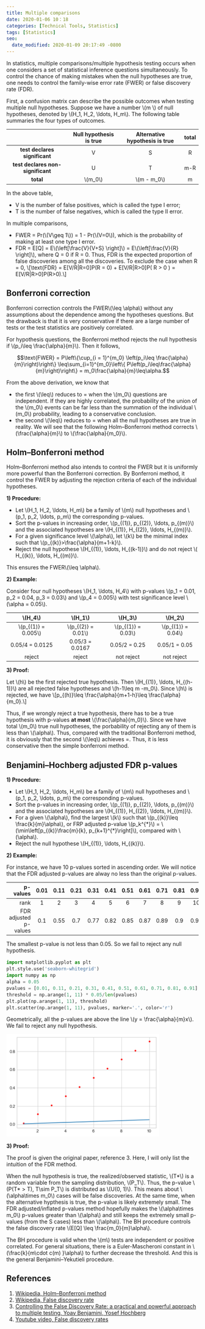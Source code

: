 ```yaml
---
title: Multiple comparisons
date: 2020-01-06 10：18
categories: [Technical Tools, Statistics]
tags: [Statistics]
seo:
  date_modified: 2020-01-09 20:17:49 -0800
---
```


In statistics, multiple comparisons/multiple hypothesis testing occurs when one considers a set of statistical inference questions simultaneously. To control the chance of making mistakes when the null hypotheses are true, one needs to control the family-wise error rate (FWER) or false discovery rate (FDR).

First, a confusion matrix can describe the possible outcomes when testing multiple null hypotheses. Suppose we have a number \\(m \\) of null hypotheses, denoted by \\(H_1, H_2, \ldots, H_m\\). The following table summaries the four types of outcomes.

|                              |Null hypothesis is true | Alternative hypothesis is true | total       |
|:----------------------------:|:----------------------:|:------------------------------:|:-----:|
|**test declares significant** |      V                 |              S                 | R     |
|**test declares non-significant**|      U                 |              T                 | m-R   |
|       **total**              |       \\(m_0\\)        |               \\(m - m_0\\)    | m     |

In the above table, 
- V is the number of false positives, which is called the type I error;
- T is the number of false negatives, which is called the type II error.


In multiple comparisons, 
- FWER = Pr(\\(V\geq 1\\)) = 1 -  Pr(\\(V=0\\)), which is the probability of making at least one type I error.
- FDR = E[Q] = E\\(\left[\frac{V}{V+S} \right]\\) = E\\(\left[\frac{V}{R} \right]\\), where Q = 0 if R = 0. Thus, FDR is the expected proportion of false discoveries among all the discoveries. To exclude the case when R = 0, 
\\[\text{FDR} = E[V/R|R=0]P(R = 0) + E[V/R|R>0]P( R > 0 ) = E[V/R|R>0]P(R>0).\\]

## Bonferroni correction

Bonferroni correction controls the FWER\\(\leq \alpha\\) without any assumptions about the dependence among the hypotheses questions. But the drawback is that it is very conservative if there are a large number of tests or the test statistics are positively correlated.

For hypothesis questions, the Bonferroni method rejects the null hypothesis if \\(p_i\leq \frac{\alpha}{m}\\). Then it follows,

$$\text{FWER} = P\left\{\cup_{i = 1}^{m_0} \left(p_i\leq \frac{\alpha}{m}\right)\right\} \leq\sum_{i=1}^{m_0}\left\{ P\left(p_i\leq\frac{\alpha}{m}\right)\right\} = m_0\frac{\alpha}{m}\leq\alpha.$$

From the above derivation, we know that
- the first \\(\leq\\) reduces to = when the \\(m_0\\) questions are independent. If they are highly correlated, the probability of the union of the \\(m_0\\) events can be far less than the summation of the individual \\(m_0\\) probability, leading to a conservative conclusion.
- the second \\(\leq\\) reduces to =  when all the null hypotheses are true in reality. We will see that the following Holm–Bonferroni method corrects \\(\frac{\alpha}{m}\\) to \\(\frac{\alpha}{m_0}\\).

## Holm–Bonferroni method

Holm–Bonferroni method also intends to control the FWER but it is uniformly more powerful than the Bonferroni correction. By Bonferroni method, it control the FWER by adjusting the rejection criteria of each of the individual hypotheses.

**1) Procedure:**
- Let \\(H_1, H_2, \ldots, H_m\\) be a family of \\(m\\) null hypotheses and \\(p_1, p_2, \ldots, p_m\\) the corresponding p-values.
- Sort the p-values in increasing order, \\(p_{(1)}, p_{(2)}, \ldots, p_{(m)}\\) and the associated hypotheses are \\(H_{(1)}, H_{(2)}, \ldots, H_{(m)}\\).
- For a given significance level \\(\alpha\\), let \\(k\\) be the minimal index such that \\(p_{(k)}>\frac{\alpha}{m+1-k}\\).
- Reject the null hypothese \\(H_{(1)}, \ldots, H_{(k-1)}\\) and do not reject \\( H_{(k)}, \ldots, H_{(m)}\\).

This ensures the FWER\\(\leq \alpha\\).

**2) Example:**

Consider four null hypotheses \\(H_1, \ldots, H_4\\) with p-values \\(p_1 = 0.01, p_2 = 0.04, p_3 = 0.03\\) and \\(p_4 = 0.005\\) with test significance level \\(\alpha = 0.05\\). 

|       \\(H_4\\)       |            \\(H_1\\)  |           \\(H_3\\) |        \\(H_2\\)   |
|:---------------------:|:---------------------:|:--------------------:|:------------------:|
| \\(p_{(1)} = 0.005\\) | \\(p_{(2)} = 0.01\\)  | \\(p_{(1)} = 0.03\\)|\\(p_{(1)} = 0.04\\)|
|       0.05/4 = 0.0125 |       0.05/3 = 0.0167 |       0.05/2 = 0.25 | 0.05/1 = 0.05      |
|       reject          |                reject |          not reject |          not reject|

**3) Proof:**

Let \\(h\\) be the first rejected true hypothesis. Then \\(H_{(1)}, \ldots, H_{(h-1)}\\) are all rejected false hypotheses and \\(h-1\leq m -m_0\\). Since \\(h\\) is rejected, we have 
\\[p_{(h)}\leq \frac{\alpha}{m+1-h}\leq \frac{\alpha}{m_0}.\\]

Thus, if we wrongly reject a true hypothesis, there has to be a true hypothesis with p-values **at most**
\\(\frac{\alpha}{m_0}\\). Since we have total \\(m_0\\) true null hypotheses, the porbability of rejecting any of them is less than \\(\alpha\\). Thus, compared with the traditional Bonferroni method, it is obviously that the second \\(\leq\\) achieves =. Thus, it is less conservative then the simple bonferroni method.


## Benjamini–Hochberg adjusted FDR p-values

**1) Procedure:**
- Let \\(H_1, H_2, \ldots, H_m\\) be a family of \\(m\\) null hypotheses and \\(p_1, p_2, \ldots, p_m\\) the corresponding p-values.
- Sort the p-values in increasing order, \\(p_{(1)}, p_{(2)}, \ldots, p_{(m)}\\) and the associated hypotheses are \\(H_{(1)}, H_{(2)}, \ldots, H_{(m)}\\).
- For a given \\(\alpha\\), find the largest \\(k\\) such that \\(p_{(k)}\leq \frac{k}{m}\alpha\\), or FRP adjusted p-value \\(p_k^{\*}\\) = \\(\min\left[p_{(k)}\frac{m}{k}, p_{k+1}^{\*}\right]\\), compared with \\(\alpha\\).
- Reject the null hypothese \\(H_{(1)}, \ldots, H_{(k)}\\).

**2) Example:**

For instance, we have 10 p-values sorted in ascending order. We will notice that the FDR adjusted p-values are alway no less than the original p-values.

p-values             |0.01 | 0.11| 0.21| 0.31|0.41 | 0.51| 0.61| 0.71| 0.81| 0.91|
--------------------:|:---:|:---:|:---:|:---:|:---:|:---:|:---:|:---:|:---:|:---:|
rank                 | 1   |  2  |3    |4    |5    |6    |7    | 8   | 9   |   10| 
FDR adjusted p-values|0.1|0.55|0.7|0.77|0.82|0.85|0.87|0.89|0.9|0.91|

The smallest p-value is not less than 0.05. So we fail to reject any null hypothesis.

```python
import matplotlib.pyplot as plt
plt.style.use('seaborn-whitegrid')
import numpy as np
alpha = 0.05
pvalues = [0.01, 0.11, 0.21, 0.31, 0.41, 0.51, 0.61, 0.71, 0.81, 0.91]
threshold = np.arange(1, 11) * 0.05/len(pvalues)
plt.plot(np.arange(1, 11), threshold)
plt.scatter(np.arange(1, 11), pvalues, marker='.', color='r')
```
Geometrically, all the p-values are above the line \\(y = \frac{\alpha}{m}x\\). We fail to reject any null hypothesis.

<img src="/assets/img/sample/fdr_plot.png" alt="fdr" width="400" class="center"/>

**3) Proof:**

The proof is given the original paper, reference 3. Here, I will only list the intuition of the FDR method.

When the null hypothesis is true, the realized/observed statistic, \\(T\*\\) is a random variable from the sampling distribution, \\(P_T\\). Thus, the p-value \\(P(T\* > T), T\sim P_T\\) is distributed as \\(U(0, 1)\\). This means about \\(\alpha\times m_0\\) cases will be false discoveries. At the same time, when the alternative hypthesis is true, the p-value is likely extremely small. The FDR adjusted/inflated p-values method hopefully makes the \\(\alpha\times m_0\\) p-values greater than \\(\alpha\\) and still keeps the extremely small p-values (from the S cases) less than \\(\alpha\\). The BH procedure controls the false discovery rate \\(E[Q] \leq \frac{m_0}{m}\alpha\\).



The BH procedure is valid when the \\(m\\) tests are independent or positive correlated. For general situations, there is a Euler-Mascheroni constant in \\(\frac{k}{m\cdot c(m) }\alpha\\) to further decrease the threshold. And this is the general Benjamini–Yekutieli procedure. 

## References

1. [Wikipedia, Holm–Bonferroni method](https://en.wikipedia.org/wiki/Holm%E2%80%93Bonferroni_method)
2. [Wikipedia, False discovery rate](https://en.wikipedia.org/wiki/False_discovery_rate)
3. [Controlling the False Discovery Rate: a practical and powerful approach to multiple testing, Yoav Benjamini, Yosef Hochberg](http://www.math.tau.ac.il/~ybenja/MyPapers/benjamini_hochberg1995.pdf)
4. [Youtube video, False discovery rates](https://www.youtube.com/watch?v=K8LQSvtjcEo)